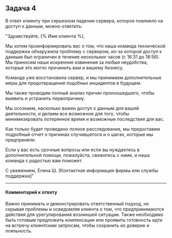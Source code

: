 ## Задача 4

В ответ клиенту при серьезном падении сервера, которое повлияло на доступ к данным, можно ответить:

"Здравствуйте, {% Имя клиента %},

Мы хотим проинформировать вас о том, что наша команда технической поддержки обнаружила проблему с сервером, из-за которой доступ к  данным был ограничен в течение нескольких часов (c 16:31 до 18:56). Мы приносим наши искренние извинения за любые неудобства, которые это могло причинить вам и вашему бизнесу.

Команда уже восстановила сервер, и мы принимаем дополнительные меры для предотвращения подобных инцидентов в будущем.

Мы также проводим полный анализ причин произошедшего, чтобы выявить и устранить первопричину.

Мы осознаем, насколько важен доступ к данным для вашей деятельности, и делаем все возможное для того, чтобы минимизировать потерянное время и возможные последствия для вас.

Как только будет проведено полное расследование, мы предоставим подробный отчет о причинах случившегося и о шагах, которые мы предприняли.

Если у вас есть срочные вопросы или если вы нуждаетесь в дополнительной помощи, пожалуйста, свяжитесь с нами, и наша команда с радостью вам поможет.

С уважением,
Елена Ш.
[Контактная информация фирмы или службы поддержки]"

---

#### Комментарий к ответу

Важно принимать и демонстрировать ответственный подход, не скрывая проблемы и осведомляя клиента о том, что предпринимаются действия для урегулирования возникшей ситуации. Также необходимо быть готовым предложить компенсации или проявить готовность идти на встречу клиентским запросам, чтобы сохранить их доверие и лояльность.
